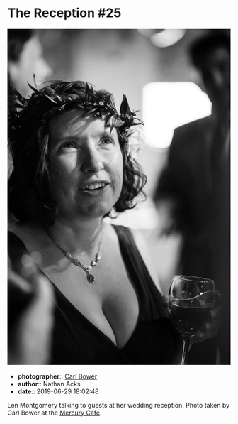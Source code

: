# The Reception \#25

![Len Montgomery talking to guests at her wedding reception](assets/2019-06-29-set-3-the-reception-25.webp)

* **photographer**:: [Carl Bower](https://carlbowerphotos.com)  
* **author**:: Nathan Acks  
* **date**:: 2019-06-29 18:02:48

Len Montgomery talking to guests at her wedding reception. Photo taken by Carl Bower at the [Mercury Cafe](http://mercurycafe.com).
